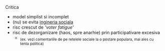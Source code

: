 Critica

- model simplist si incomplet
- (nu) se evita <a href="https://imgur.com/gallery/inginerie-sociala-fRERkCS">ingineria sociala</a>
- risc crescut de _'voter fatigue'_
- risc de dezorganizare (haos, spre anarhie) prin participativare excesiva
  - <sub>(ex. vezi comentariile de pe retelele sociale la o postare populara, mai ales cu tenta politica)</sub>
